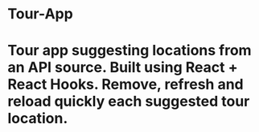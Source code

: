 # Tour-App
# Tour app suggesting locations from an API source. Built using React + React Hooks. Remove, refresh and reload quickly each suggested tour location.
